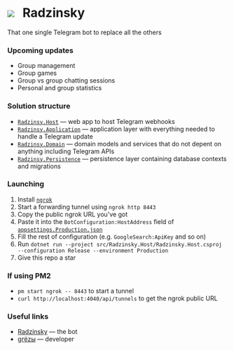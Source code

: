 # ![](https://i.imgur.com/jM8yQCt.png)  Radzinsky
That one single Telegram bot to replace all the others

### Upcoming updates
- Group management
- Group games
- Group vs group chatting sessions
- Personal and group statistics

### Solution structure
- [`Radzinsy.Host`](src/Radzinsky.Host) — web app to host Telegram webhooks
- [`Radzinsy.Application`](src/Radzinsky.Application) — application layer with everything needed to handle a Telegram update
- [`Radzinsy.Domain`](src/Radzinsky.Domain) — domain models and services that do not depent on anything including Telegram APIs
- [`Radzinsy.Persistence`](src/Radzinsky.Persistence) — persistence layer containing database contexts and migrations

### Launching
1. Install [`ngrok`](https://ngrok.com/docs/getting-started)
1. Start a forwarding tunnel using `ngrok http 8443`
1. Copy the public ngrok URL you've got
1. Paste it into the `BotConfiguration:HostAddress` field of [`appsettings.Production.json`](src/Radzinsky.Host/appsettings.Production.json)
1. Fill the rest of configuration (e.g. `GoogleSearch:ApiKey` and so on)
1. Run `dotnet run --project src/Radzinsky.Host/Radzinsky.Host.csproj --configuration Release --environment Production`
1. Give this repo a star

### If using PM2
- `pm start ngrok -- 8443` to start a tunnel
- `curl http://localhost:4040/api/tunnels` to get the ngrok public URL

### Useful links
- [Radzinsky](https://t.me/radzinsky_bot) — the bot
- [gгёzы](https://t.me/undrcrxwn) — developer
